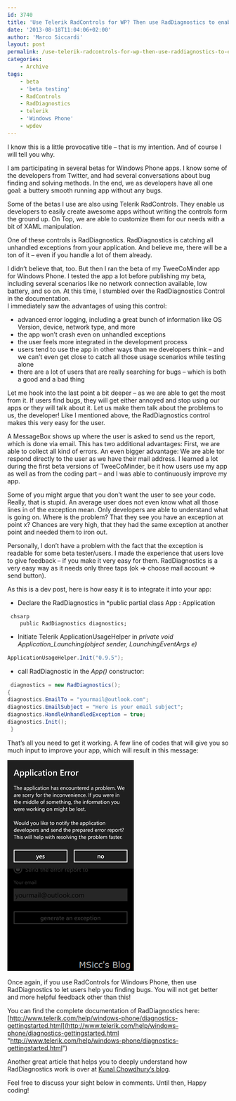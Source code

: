 ```yaml
---
id: 3740
title: 'Use Telerik RadControls for WP? Then use RadDiagnostics to enable users to find bugs!'
date: '2013-08-18T11:04:06+02:00'
author: 'Marco Siccardi'
layout: post
permalink: /use-telerik-radcontrols-for-wp-then-use-raddiagnostics-to-enable-users-to-find-bugs/
categories:
    - Archive
tags:
    - beta
    - 'beta testing'
    - RadControls
    - RadDiagnostics
    - telerik
    - 'Windows Phone'
    - wpdev
---
```


I know this is a little provocative title – that is my intention. And of course I will tell you why.

I am participating in several betas for Windows Phone apps. I know some of the developers from Twitter, and had several conversations about bug finding and solving methods. In the end, we as developers have all one goal: a buttery smooth running app without any bugs.

Some of the betas I use are also using Telerik RadControls. They enable us developers to easily create awesome apps without writing the controls form the ground up. On Top, we are able to customize them for our needs with a bit of XAML manipulation.

One of these controls is RadDiagnostics. RadDiagnostics is catching all unhandled exceptions from your application. And believe me, there will be a ton of it – even if you handle a lot of them already.

I didn’t believe that, too. But then I ran the beta of my TweeCoMinder app for Windows Phone. I tested the app a lot before publishing my beta, including several scenarios like no network connection available, low battery, and so on. At this time, I stumbled over the RadDiagnostics Control in the documentation.  
I immediately saw the advantages of using this control:

- advanced error logging, including a great bunch of information like OS Version, device, network type, and more
- the app won’t crash even on unhandled exceptions
- the user feels more integrated in the development process
- users tend to use the app in other ways than we developers think – and we can’t even get close to catch all those usage scenarios while testing alone
- there are a lot of users that are really searching for bugs – which is both a good and a bad thing

Let me hook into the last point a bit deeper – as we are able to get the most from it. If users find bugs, they will get either annoyed and stop using our apps or they will talk about it. Let us make them talk about the problems to us, the developer! Like I mentioned above, the RadDiagnostics control makes this very easy for the user.

A MessageBox shows up where the user is asked to send us the report, which is done via email. This has two additional advantages: First, we are able to collect all kind of errors. An even bigger advantage: We are able tor respond directly to the user as we have their mail address. I learned a lot during the first beta versions of TweeCoMinder, be it how users use my app as well as from the coding part – and I was able to continuously improve my app.

Some of you might argue that you don’t want the user to see your code. Really, that is stupid. An average user does not even know what all those lines in of the exception mean. Only developers are able to understand what is going on. Where is the problem? That they see you have an exception at point x? Chances are very high, that they had the same exception at another point and needed them to iron out.

Personally, I don’t have a problem with the fact that the exception is readable for some beta tester/users. I made the experience that users love to give feedback – if you make it very easy for them. RadDiagnostics is a very easy way as it needs only three taps (ok =&gt; choose mail account =&gt; send button).

As this is a dev post, here is how easy it is to integrate it into your app:

- Declare the RadDiagnostics in *public partial class App : Application
```
 chsarp
    public RadDiagnostics diagnostics;
```
 

- Initiate Telerik ApplicationUsageHelper in *private void Application\_Launching(object sender, LaunchingEventArgs e)*

``` csharp
ApplicationUsageHelper.Init("0.9.5");
```
 
- call RadDiagnostic in the *App()* constructor:

``` csharp
 diagnostics = new RadDiagnostics();
{
diagnostics.EmailTo = "yourmail@outlook.com";
diagnostics.EmailSubject = "Here is your email subject";
diagnostics.HandleUnhandledException = true;
diagnostics.Init();
 }
```
 

That’s all you need to get it working. A few line of codes that will give you so much input to improve your app, which will result in this message:

![ReadDiagnosticsMSG](/assets/img/2013/08/ReadDiagnosticsMSG.png "ReadDiagnosticsMSG")

Once again, if you use RadControls for Windows Phone, then use RadDiagnostics to let users help you finding bugs. You will not get better and more helpful feedback other than this!

You can find the complete documentation of RadDiagnostics here: [http://www.telerik.com/help/windows-phone/diagnostics-gettingstarted.html](http://www.telerik.com/help/windows-phone/diagnostics-gettingstarted.html "http://www.telerik.com/help/windows-phone/diagnostics-gettingstarted.html")

Another great article that helps you to deeply understand how RadDiagnostics work is over at [Kunal Chowdhury’s blog](http://www.kunal-chowdhury.com/2012/05/learn-about-raddiagnostics-for.html).

Feel free to discuss your sight below in comments. Until then, Happy coding!
